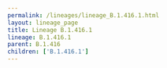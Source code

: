 ```yaml
---
permalink: /lineages/lineage_B.1.416.1.html
layout: lineage_page
title: Lineage B.1.416.1
lineage: B.1.416.1
parent: B.1.416
children: ['B.1.416.1']
---
```

